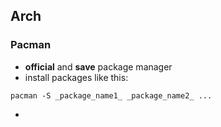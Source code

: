 ## Arch

### Pacman
-  **official** and **save** package manager
-  install packages like this:
```shell 
pacman -S _package_name1_ _package_name2_ ...
```
- 